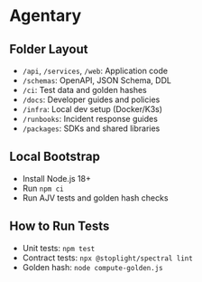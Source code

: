 # Agentary

## Folder Layout
- `/api`, `/services`, `/web`: Application code
- `/schemas`: OpenAPI, JSON Schema, DDL
- `/ci`: Test data and golden hashes
- `/docs`: Developer guides and policies
- `/infra`: Local dev setup (Docker/K3s)
- `/runbooks`: Incident response guides
- `/packages`: SDKs and shared libraries

## Local Bootstrap
- Install Node.js 18+
- Run `npm ci`
- Run AJV tests and golden hash checks

## How to Run Tests
- Unit tests: `npm test`
- Contract tests: `npx @stoplight/spectral lint`
- Golden hash: `node compute-golden.js`
